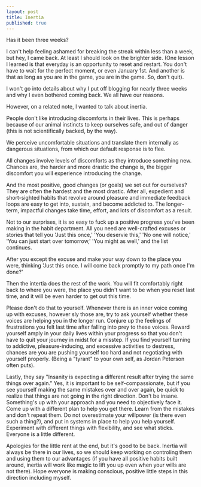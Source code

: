 ```yaml
---
layout: post
title: Inertia
published: true
---
```


Has it been three weeks? 

I can't help feeling ashamed for breaking the streak within less than a week, but hey, I came back. At least I should look on the brighter side. (One lesson I learned is that everyday is an opportunity to reset and restart. You don't have to wait for the perfect moment, or even January 1st. And another is that as long as you are in the game, you are in the game. So, don't quit). 

I won't go into details about why I put off blogging for nearly three weeks and why I even bothered coming back. We all have our reasons. 

However, on a related note, I wanted to talk about inertia. 

People don't like introducing discomforts in their lives. This is perhaps because of our animal instincts to keep ourselves safe, and out of danger (this is not scientifically backed, by the way). 

We perceive uncomfortable situations and translate them internally as dangerous situations, from which our default response is to flee. 

All changes involve levels of discomforts as they introduce something new. Chances are, the harder and more drastic the change is, the bigger discomfort you will experience introducing the change.

And the most positive, good changes (or goals) we set out for ourselves? They are often the hardest and the most drastic. After all, expedient and short-sighted habits that revolve around pleasure and immediate feedback loops are easy to get into, sustain, and become addicted to. The longer-term, impactful changes take time, effort, and lots of discomfort as a result. 

Not to our surprises, it is so easy to fuck up a positive progress you've been making in the habit department. All you need are well-crafted excuses or stories that tell you 'Just this once,' 'You deservie this,' 'No one will notice,' 'You can just start over tomorrow,' 'You might as well,' and the list continues.

After you except the excuse and make your way down to the place you were, thinking 'Just this once. I will come back promptly to my path once I'm done?'

Then the intertia does the rest of the work. You will fit comfortably right back to where you were, the place you didn't want to be when you reset last time, and it will be even harder to get out this time. 

Please don't do that to yourself. Whenever there is an inner voice coming up with excuses, however sly those are, try to ask yourself whether these voices are helping you in the longer run. Conjure up  the feelings of frustrations you felt last time after falling into prey to these voices. Reward yourself amply in your daily lives within your progress so that you don't have to quit your journey in midst for a misstep. If you find yourself turning to addictive, pleasure-inducing, and excessive activities to destress, chances are you are pushing yourself too hard and not negotiating with yourself properly. (Being a "tyrant" to your own self, as Jordan Peterson often puts). 

Lastly, they say "Insanity is expecting a different result after trying the same things over again." Yes, it is important to be self-compassionate, but if you see yourself making the same mistakes over and over again, be quick to realize that things are not going in the right direction. Don't be insane. Something's up with your approach and you need to objectively face it. Come up with a different plan to help you get there. Learn from the mistakes and don't repeat them. Do not overestimate your willpower (is there even such a thing?), and put in systems in place to help you help yourself. Experiment with different things with flexibility, and see what sticks. Everyone is a little different.

Apologies for the little rent at the end, but it's good to be back. Inertia will always be there in our lives, so we should keep working on controling them and using them to our advantages (if you have all positive habits built around, inertia will work like magic to lift you up even when your wills are not there). Hope everyone is making conscious, positive little steps in this direction including myself. 

